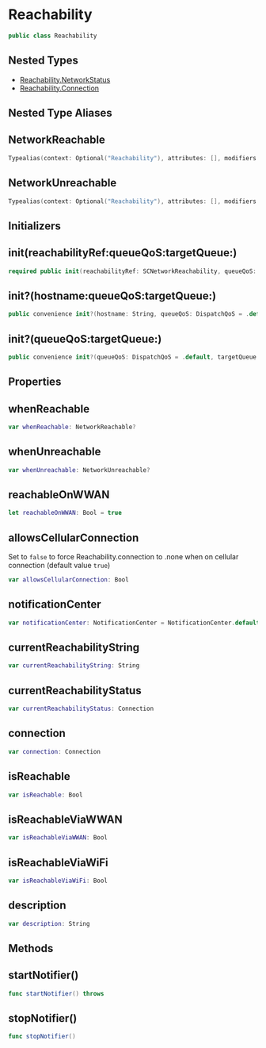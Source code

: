# Reachability

``` swift
public class Reachability
```

## Nested Types

  - [Reachability.NetworkStatus](Reachability_NetworkStatus)
  - [Reachability.Connection](Reachability_Connection)

## Nested Type Aliases

## NetworkReachable

``` swift
Typealias(context: Optional("Reachability"), attributes: [], modifiers: [public], keyword: "typealias", name: "NetworkReachable", initializedType: Optional("(Reachability) -> ()"), genericParameters: [], genericRequirements: [])
```

## NetworkUnreachable

``` swift
Typealias(context: Optional("Reachability"), attributes: [], modifiers: [public], keyword: "typealias", name: "NetworkUnreachable", initializedType: Optional("(Reachability) -> ()"), genericParameters: [], genericRequirements: [])
```

## Initializers

## init(reachabilityRef:queueQoS:targetQueue:)

``` swift
required public init(reachabilityRef: SCNetworkReachability, queueQoS: DispatchQoS = .default, targetQueue: DispatchQueue? = nil)
```

## init?(hostname:queueQoS:targetQueue:)

``` swift
public convenience init?(hostname: String, queueQoS: DispatchQoS = .default, targetQueue: DispatchQueue? = nil)
```

## init?(queueQoS:targetQueue:)

``` swift
public convenience init?(queueQoS: DispatchQoS = .default, targetQueue: DispatchQueue? = nil)
```

## Properties

## whenReachable

``` swift
var whenReachable: NetworkReachable?
```

## whenUnreachable

``` swift
var whenUnreachable: NetworkUnreachable?
```

## reachableOnWWAN

``` swift
let reachableOnWWAN: Bool = true
```

## allowsCellularConnection

Set to `false` to force Reachability.connection to .none when on cellular connection (default value `true`)

``` swift
var allowsCellularConnection: Bool
```

## notificationCenter

``` swift
var notificationCenter: NotificationCenter = NotificationCenter.default
```

## currentReachabilityString

``` swift
var currentReachabilityString: String
```

## currentReachabilityStatus

``` swift
var currentReachabilityStatus: Connection
```

## connection

``` swift
var connection: Connection
```

## isReachable

``` swift
var isReachable: Bool
```

## isReachableViaWWAN

``` swift
var isReachableViaWWAN: Bool
```

## isReachableViaWiFi

``` swift
var isReachableViaWiFi: Bool
```

## description

``` swift
var description: String
```

## Methods

## startNotifier()

``` swift
func startNotifier() throws
```

## stopNotifier()

``` swift
func stopNotifier()
```
